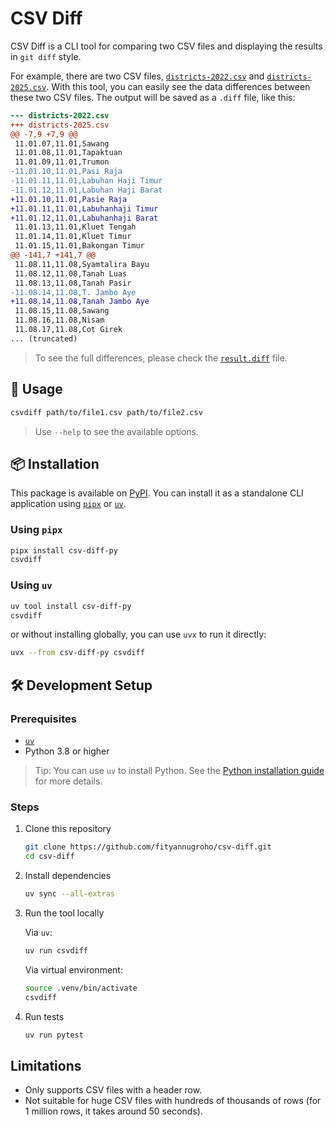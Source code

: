 # CSV Diff

CSV Diff is a CLI tool for comparing two CSV files and displaying the results in `git diff` style.

For example, there are two CSV files, [`districts-2022.csv`](./docs/examples/districts-2022.csv) and [`districts-2025.csv`](./docs/examples/districts-2025.csv). With this tool, you can easily see the data differences between these two CSV files. The output will be saved as a `.diff` file, like this:

```diff
--- districts-2022.csv
+++ districts-2025.csv
@@ -7,9 +7,9 @@
 11.01.07,11.01,Sawang
 11.01.08,11.01,Tapaktuan
 11.01.09,11.01,Trumon
-11.01.10,11.01,Pasi Raja
-11.01.11,11.01,Labuhan Haji Timur
-11.01.12,11.01,Labuhan Haji Barat
+11.01.10,11.01,Pasie Raja
+11.01.11,11.01,Labuhanhaji Timur
+11.01.12,11.01,Labuhanhaji Barat
 11.01.13,11.01,Kluet Tengah
 11.01.14,11.01,Kluet Timur
 11.01.15,11.01,Bakongan Timur
@@ -141,7 +141,7 @@
 11.08.11,11.08,Syamtalira Bayu
 11.08.12,11.08,Tanah Luas
 11.08.13,11.08,Tanah Pasir
-11.08.14,11.08,T. Jambo Aye
+11.08.14,11.08,Tanah Jambo Aye
 11.08.15,11.08,Sawang
 11.08.16,11.08,Nisam
 11.08.17,11.08,Cot Girek
... (truncated)
```

> To see the full differences, please check the [`result.diff`](./docs/examples/result.diff) file.

## 🚀 Usage

```bash
csvdiff path/to/file1.csv path/to/file2.csv
```

> Use `--help` to see the available options.

## 📦 Installation

This package is available on [PyPI](https://pypi.org/project/csv-diff-py).
You can install it as a standalone CLI application using [`pipx`](https://pypa.github.io/pipx/) or [`uv`](https://docs.astral.sh/uv/guides/tools).

### Using `pipx`

```bash
pipx install csv-diff-py
csvdiff
```

### Using `uv`

```bash
uv tool install csv-diff-py
csvdiff
```

or without installing globally, you can use `uvx` to run it directly:
```bash
uvx --from csv-diff-py csvdiff
```

## 🛠️ Development Setup

### Prerequisites

- [`uv`](https://github.com/astral-sh/uv)
- Python 3.8 or higher

> Tip: You can use `uv` to install Python. See the [Python installation guide](https://docs.astral.sh/uv/guides/install-python) for more details.

### Steps

1. Clone this repository
    ```bash
    git clone https://github.com/fityannugroho/csv-diff.git
    cd csv-diff
    ```

1. Install dependencies
    ```bash
    uv sync --all-extras
    ```

1. Run the tool locally

    Via `uv`:
    ```bash
    uv run csvdiff
    ```

    Via virtual environment:
    ```bash
    source .venv/bin/activate
    csvdiff
    ```

1. Run tests
    ```bash
    uv run pytest
    ```

## Limitations

- Only supports CSV files with a header row.
- Not suitable for huge CSV files with hundreds of thousands of rows (for 1 million rows, it takes around 50 seconds).
